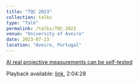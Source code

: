 ```yaml
---
title: "TQC 2023"
collection: talks
type: "Talk"
permalink: /talks/TQC-2023
venue: "University of Aveiro"
date: 2023-07-23
location: "Aveiro, Portugal"
---
```


[Al real projective measurements can be self-tested](https://arxiv.org/abs/2302.00974)

Playback available: [link](https://www.youtube.com/watch?v=gA3zjPr1IuE&list=PLmE1-ewBrbkgwgfqVwwluWWfO4jW2DXrq&index=2&t=38s), 2:04:28